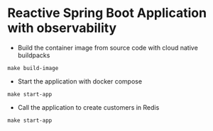 # Reactive Spring Boot Application with observability

- Build the container image from source code with cloud native buildpacks
```
make build-image
```
 
- Start the application with docker compose
```
make start-app
```

- Call the application to create customers in Redis
```
make start-app
```